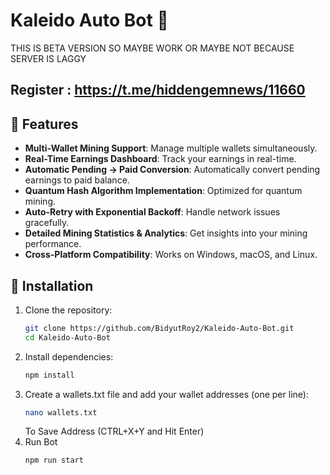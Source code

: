 # Kaleido Auto Bot 🤖
THIS IS BETA VERSION SO MAYBE WORK OR MAYBE NOT BECAUSE SERVER IS LAGGY

## Register : https://t.me/hiddengemnews/11660

## 🌟 Features

- **Multi-Wallet Mining Support**: Manage multiple wallets simultaneously.
- **Real-Time Earnings Dashboard**: Track your earnings in real-time.
- **Automatic Pending → Paid Conversion**: Automatically convert pending earnings to paid balance.
- **Quantum Hash Algorithm Implementation**: Optimized for quantum mining.
- **Auto-Retry with Exponential Backoff**: Handle network issues gracefully.
- **Detailed Mining Statistics & Analytics**: Get insights into your mining performance.
- **Cross-Platform Compatibility**: Works on Windows, macOS, and Linux.

## 🚀 Installation

1. Clone the repository:
   ```bash
   git clone https://github.com/BidyutRoy2/Kaleido-Auto-Bot.git
   cd Kaleido-Auto-Bot 
   ```
2. Install dependencies:
   ```bash
   npm install
   ```
3. Create a wallets.txt file and add your wallet addresses (one per line):
   ```bash
   nano wallets.txt
   ```
   To Save Address (CTRL+X+Y and Hit Enter)
4. Run Bot
   ```bash
   npm run start
   ```
